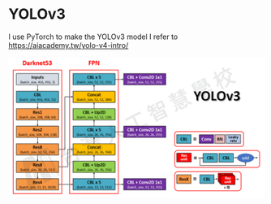 # YOLOv3
I use PyTorch to make the YOLOv3 model
I refer to https://aiacademy.tw/yolo-v4-intro/

![image](https://github.com/HungChengChen/YOLOv3/blob/main/yolo3.png)
